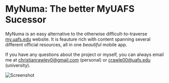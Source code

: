 # MyNuma: The better MyUAFS Sucessor
MyNuma is an easy alternative to the otherwise difficult-to-traverse [my.uafs.edu](https://my.uafs.edu/) website. It is feauture rich with content spanning several different official resources, all in one *beautiful* mobile app.

If you have any questions about the project or myself, you can always email me at christianrawley0@gmail.com (personal) or crawle00@uafs.edu (university).

![Screenshot](https://media.discordapp.net/attachments/1121270722841559040/1326350469626593361/Screenshot_20250107_184034_MyNuma.jpg?ex=677f1ba2&is=677dca22&hm=7ca802ad2b64a26c5d4d41c8c5f97f9ad45a3f804960bade9d28b4ee1f37c976&=&format=webp&width=360&height=778)
